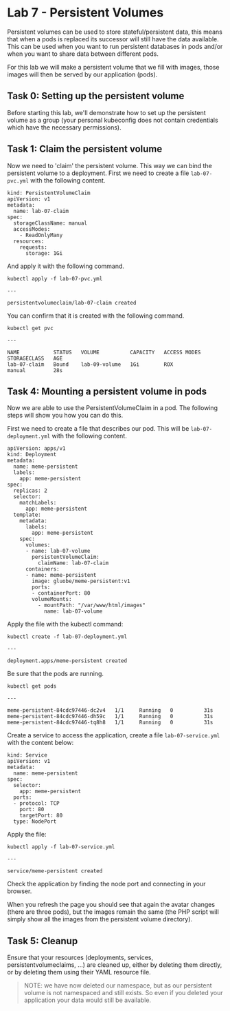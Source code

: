 # Lab 7 - Persistent Volumes

Persistent volumes can be used to store stateful/persistent data, this means
that when a pods is replaced its successor will still have the data available.
This can be used when you want to run persistent databases in pods and/or when
you want to share data between different pods.

For this lab we will make a persistent volume that we fill with images, those
images will then be served by our application (pods).

## Task 0: Setting up the persistent volume

Before starting this lab, we'll demonstrate how to set up the persistent volume as a group (your personal kubeconfig does not contain credentials which have the necessary permissions).

## Task 1: Claim the persistent volume

Now we need to 'claim' the persistent volume. This way we can bind
the persistent volume to a deployment. First we need to create a file
`lab-07-pvc.yml` with the following content.

```
kind: PersistentVolumeClaim
apiVersion: v1
metadata:
  name: lab-07-claim
spec:
  storageClassName: manual
  accessModes:
    - ReadOnlyMany
  resources:
    requests:
      storage: 1Gi
```

And apply it with the following command.

```
kubectl apply -f lab-07-pvc.yml

---

persistentvolumeclaim/lab-07-claim created
```

You can confirm that it is created with the following command.

```
kubectl get pvc

---

NAME           STATUS   VOLUME          CAPACITY   ACCESS MODES   STORAGECLASS   AGE
lab-07-claim   Bound    lab-09-volume   1Gi        ROX            manual         28s
```

## Task 4: Mounting a persistent volume in pods

Now we are able to use the PersistentVolumeClaim in a pod. The following
steps will show you how you can do this.

First we need to create a file that describes our pod. This will be
`lab-07-deployment.yml` with the following content.

```
apiVersion: apps/v1
kind: Deployment
metadata:
  name: meme-persistent
  labels:
    app: meme-persistent
spec:
  replicas: 2
  selector:
    matchLabels:
      app: meme-persistent
  template:
    metadata:
      labels:
        app: meme-persistent
    spec:
      volumes:
      - name: lab-07-volume
        persistentVolumeClaim:
          claimName: lab-07-claim
      containers:
      - name: meme-persistent
        image: gluobe/meme-persistent:v1
        ports:
        - containerPort: 80
        volumeMounts:
          - mountPath: "/var/www/html/images"
            name: lab-07-volume
```

Apply the file with the kubectl command:

```
kubectl create -f lab-07-deployment.yml

---

deployment.apps/meme-persistent created
```

Be sure that the pods are running.

```
kubectl get pods

---

meme-persistent-84cdc97446-dc2v4   1/1     Running   0          31s
meme-persistent-84cdc97446-dh59c   1/1     Running   0          31s
meme-persistent-84cdc97446-tq8h8   1/1     Running   0          31s
```

Create a service to access the application, create a file `lab-07-service.yml`
with the content below:

```
kind: Service
apiVersion: v1
metadata:
  name: meme-persistent
spec:
  selector:
    app: meme-persistent
  ports:
  - protocol: TCP
    port: 80
    targetPort: 80
  type: NodePort
```

Apply the file:

```
kubectl apply -f lab-07-service.yml

---

service/meme-persistent created
```

Check the application by finding the node port and connecting in your browser.

When you refresh the page you should see that again the avatar changes (there
are three pods), but the images remain the same (the PHP script will simply
show all the images from the persistent volume directory).

## Task 5: Cleanup

Ensure that your resources (deployments, services, persistentvolumeclaims, ...) are cleaned up, either by deleting them directly, or by deleting them using their YAML resource file.

> NOTE: we have now deleted our namespace, but as our persistent volume is not 
> namespaced and still exists.  So even if you deleted your application your data 
> would still be available.